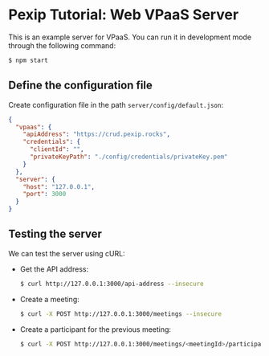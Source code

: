 # Pexip Tutorial: Web VPaaS Server

This is an example server for VPaaS. You can run it in development mode through
the following command:

```bash
$ npm start
```

## Define the configuration file

Create configuration file in the path `server/config/default.json`:

```json
{
  "vpaas": {
    "apiAddress": "https://crud.pexip.rocks",
    "credentials": {
      "clientId": "",
      "privateKeyPath": "./config/credentials/privateKey.pem"
    }
  },
  "server": {
    "host": "127.0.0.1",
    "port": 3000
  }
}
```

## Testing the server

We can test the server using cURL:

- Get the API address:

  ```bash
  $ curl http://127.0.0.1:3000/api-address --insecure
  ```

- Create a meeting:

  ```bash
  $ curl -X POST http://127.0.0.1:3000/meetings --insecure
  ```

- Create a participant for the previous meeting:

  ```bash
  $ curl -X POST http://127.0.0.1:3000/meetings/<meetingId>/participants --insecure
  ```
